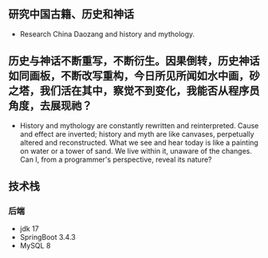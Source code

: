## 研究中国古籍、历史和神话  
- Research China Daozang and history and mythology.  

## 历史与神话不断重写，不断衍生。因果倒转，历史神话如同画板，不断改写重构，今日所见所闻如水中画，砂之塔，我们活在其中，察觉不到变化，我能否从程序员角度，去展现祂？  
- History and mythology are constantly rewritten and reinterpreted. Cause and effect are inverted; history and myth are like canvases, perpetually altered and reconstructed. What we see and hear today is like a painting on water or a tower of sand. We live within it, unaware of the changes. Can I, from a programmer's perspective, reveal its nature?  


## 技术栈
### 后端
- jdk 17
- SpringBoot 3.4.3
- MySQL 8